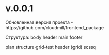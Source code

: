 # v.0.0.1

<p>
  Обновленная версия проекта - https://github.com/cloudmill/frontend_package
</p>

Структура:
  body
    header
    main
    footer

plan
  structure
  grid-test
  header (grid)
  scssq
